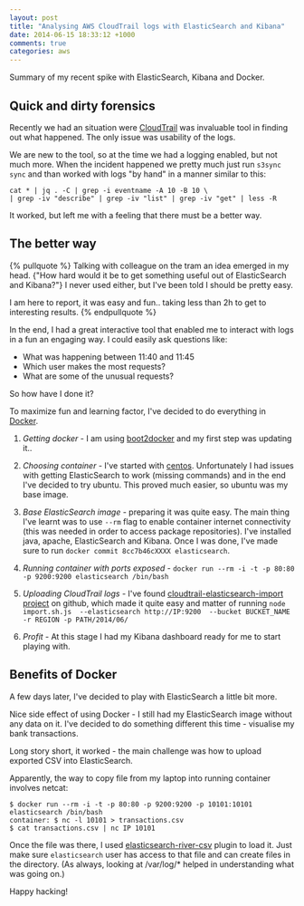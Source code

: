 ```yaml
---
layout: post
title: "Analysing AWS CloudTrail logs with ElasticSearch and Kibana"
date: 2014-06-15 18:33:12 +1000
comments: true
categories: aws
---
```


Summary of my recent spike with ElasticSearch, Kibana and Docker.

## Quick and dirty forensics

Recently we had an situation were [CloudTrail](http://aws.amazon.com/cloudtrail/) was invaluable tool in finding out what happened. The only issue was usability of the logs.

We are new to the tool, so at the time we had a logging enabled, but not much more. When the incident happened we pretty much just run ```s3sync sync``` and than worked with logs "by hand" in a manner similar to this:
<!--more--> 

```
cat * | jq . -C | grep -i eventname -A 10 -B 10 \
| grep -iv "describe" | grep -iv "list" | grep -iv "get" | less -R
```

It worked, but left me with a feeling that there must be a better way. 

## The better way

{% pullquote %}
Talking with colleague on the tram an idea emerged in my head. {"How hard would it be to get something useful out of ElasticSearch and Kibana?"} I never used either, but I've been told I should be pretty easy.

I am here to report, it was easy and fun.. taking less than 2h to get to interesting results. 
{% endpullquote %}

In the end, I had a great interactive tool that enabled me to interact with logs in a fun an engaging way. I could easily ask questions like:

  * What was happening between 11:40 and 11:45
  * Which user makes the most requests? 
  * What are some of the unusual requests?

So how have I done it?

To maximize fun and learning factor, I've decided to do everything in [Docker](https://www.docker.io). 

1. *Getting docker* - I am using [boot2docker](https://github.com/boot2docker/osx-installer) and my first step was updating it.. 

2. *Choosing container* - I've started with [centos](https://registry.hub.docker.com/_/centos/). Unfortunately I had issues with getting ElasticSearch to work (missing commands) and in the end I've decided to try ubuntu. This proved much easier, so ubuntu was my base image.

3. *Base ElasticSearch image* - preparing it was quite easy. The main thing I've learnt was to use ```--rm``` flag to enable container internet connectivity (this was needed in order to access package repositories). I've installed java, apache, ElasticSearch and Kibana. Once I was done, I've made sure to run ```docker commit 8cc7b46cXXXX elasticsearch```.

4. *Running container with ports exposed* - ```docker run --rm -i -t -p 80:80 -p 9200:9200 elasticsearch /bin/bash```

5. *Uploading CloudTrail logs* - I've found [cloudtrail-elasticsearch-import project](https://github.com/mostlygeek/cloudtrail-elasticsearch-import) on github, which made it quite easy and matter of running ``` node import.sh.js  --elasticsearch http://IP:9200  --bucket BUCKET_NAME -r REGION -p PATH/2014/06/ ```

6. *Profit* - At this stage I had my Kibana dashboard ready for me to start playing with.

## Benefits of Docker

A few days later, I've decided to play with ElasticSearch a little bit more. 

Nice side effect of using Docker - I still had my ElasticSearch image without any data on it.  I've decided to do something different this time - visualise my bank transactions. 

Long story short, it worked - the main challenge was how to upload exported CSV into ElasticSearch.

Apparently, the way to copy file from my laptop into running container involves netcat:

```
$ docker run --rm -i -t -p 80:80 -p 9200:9200 -p 10101:10101 elasticsearch /bin/bash
container: $ nc -l 10101 > transactions.csv
$ cat transactions.csv | nc IP 10101

```

Once the file was there, I used [elasticsearch-river-csv](https://github.com/AgileWorksOrg/elasticsearch-river-csv) plugin to load it. Just make sure ```elasticsearch``` user has access to that file and can create files in the directory. (As always, looking at /var/log/* helped in understanding what was going on.) 

Happy hacking!
